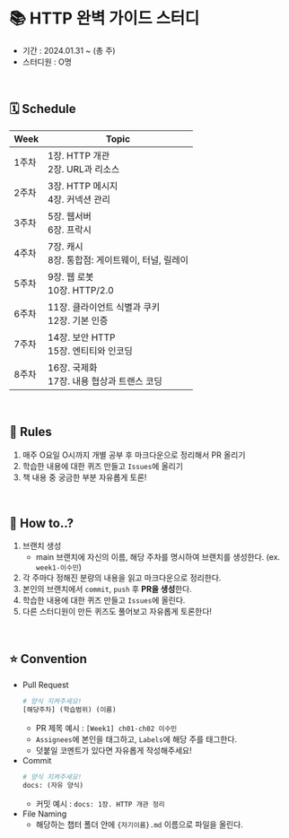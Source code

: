 # 📚 HTTP 완벽 가이드 스터디 
- 기간 : 2024.01.31 ~ (총  주)
- 스터디원 : O명
<br>

## 🗓️ Schedule 
| Week   | Topic                |
|--------|---------------------|
| 1주차 | 1장. HTTP 개관<br>2장. URL과 리소스            |
| 2주차  | 3장. HTTP 메시지<br>4장. 커넥션 관리            |
| 3주차 | 5장. 웹서버<br>6장. 프락시            |
| 4주차 | 7장. 캐시<br>8장. 통합점: 게이트웨이, 터널, 릴레이            |
| 5주차 | 9장. 웹 로봇<br>10장. HTTP/2.0           |
| 6주차 | 11장. 클라이언트 식별과 쿠키<br>12장. 기본 인증         |
| 7주차 | 14장. 보안 HTTP<br>15장. 엔티티와 인코딩         |
| 8주차 | 16장. 국제화<br>17장. 내용 협상과 트랜스 코딩         |
<br>


## 📌 Rules
1. 매주 O요일 O시까지 개별 공부 후 마크다운으로 정리해서 PR 올리기
2. 학습한 내용에 대한 퀴즈 만들고 `Issues`에 올리기
3. 책 내용 중 궁금한 부분 자유롭게 토론!
<br>


## 🥊 How to..?
1. 브랜치 생성
	* main 브랜치에 자신의 이름, 해당 주차를 명시하여 브랜치를 생성한다. (ex. `week1-이수민`)
2. 각 주마다 정해진 분량의 내용을 읽고 마크다운으로 정리한다. 
3. 본인의 브랜치에서 `commit`, `push` 후 **PR을 생성**한다. 
4. 학습한 내용에 대한 퀴즈 만들고 `Issues`에 올린다. 
5. 다른 스터디원이 만든 퀴즈도 풀어보고 자유롭게 토론한다!
<br>


## ⭐ Convention
- Pull Request
	```python
   # 양식 지켜주세요!
  [해당주차] (학습범위) (이름)
	```
	- PR 제목 예시 : `[Week1] ch01-ch02 이수민` 
	- `Assignees`에 본인을 태그하고, `Labels`에 해당 주를 태그한다.
	- 덧붙일 코멘트가 있다면 자유롭게 작성해주세요!
- Commit
	```python
   # 양식 지켜주세요!
   docs: (자유 양식)
	```
	- 커밋 예시 : `docs: 1장. HTTP 개관 정리`
- File Naming
    - 해당하는 챕터 폴더 안에 `{자기이름}.md` 이름으로 파일을 올린다. 
